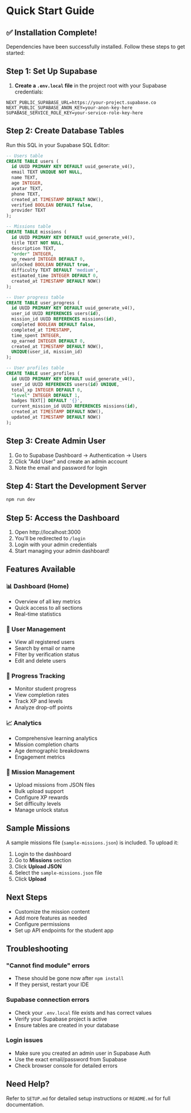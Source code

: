 # Quick Start Guide

## ✅ Installation Complete!

Dependencies have been successfully installed. Follow these steps to get started:

## Step 1: Set Up Supabase

1. **Create a `.env.local` file** in the project root with your Supabase credentials:

```env
NEXT_PUBLIC_SUPABASE_URL=https://your-project.supabase.co
NEXT_PUBLIC_SUPABASE_ANON_KEY=your-anon-key-here
SUPABASE_SERVICE_ROLE_KEY=your-service-role-key-here
```

## Step 2: Create Database Tables

Run this SQL in your Supabase SQL Editor:

```sql
-- Users table
CREATE TABLE users (
  id UUID PRIMARY KEY DEFAULT uuid_generate_v4(),
  email TEXT UNIQUE NOT NULL,
  name TEXT,
  age INTEGER,
  avatar TEXT,
  phone TEXT,
  created_at TIMESTAMP DEFAULT NOW(),
  verified BOOLEAN DEFAULT false,
  provider TEXT
);

-- Missions table
CREATE TABLE missions (
  id UUID PRIMARY KEY DEFAULT uuid_generate_v4(),
  title TEXT NOT NULL,
  description TEXT,
  "order" INTEGER,
  xp_reward INTEGER DEFAULT 0,
  unlocked BOOLEAN DEFAULT true,
  difficulty TEXT DEFAULT 'medium',
  estimated_time INTEGER DEFAULT 0,
  created_at TIMESTAMP DEFAULT NOW()
);

-- User progress table
CREATE TABLE user_progress (
  id UUID PRIMARY KEY DEFAULT uuid_generate_v4(),
  user_id UUID REFERENCES users(id),
  mission_id UUID REFERENCES missions(id),
  completed BOOLEAN DEFAULT false,
  completed_at TIMESTAMP,
  time_spent INTEGER,
  xp_earned INTEGER DEFAULT 0,
  created_at TIMESTAMP DEFAULT NOW(),
  UNIQUE(user_id, mission_id)
);

-- User profiles table
CREATE TABLE user_profiles (
  id UUID PRIMARY KEY DEFAULT uuid_generate_v4(),
  user_id UUID REFERENCES users(id) UNIQUE,
  total_xp INTEGER DEFAULT 0,
  "level" INTEGER DEFAULT 1,
  badges TEXT[] DEFAULT '{}',
  current_mission_id UUID REFERENCES missions(id),
  created_at TIMESTAMP DEFAULT NOW(),
  updated_at TIMESTAMP DEFAULT NOW()
);
```

## Step 3: Create Admin User

1. Go to Supabase Dashboard → Authentication → Users
2. Click "Add User" and create an admin account
3. Note the email and password for login

## Step 4: Start the Development Server

```bash
npm run dev
```

## Step 5: Access the Dashboard

1. Open http://localhost:3000
2. You'll be redirected to `/login`
3. Login with your admin credentials
4. Start managing your admin dashboard!

## Features Available

### 📊 Dashboard (Home)
- Overview of all key metrics
- Quick access to all sections
- Real-time statistics

### 👥 User Management
- View all registered users
- Search by email or name
- Filter by verification status
- Edit and delete users

### 🎯 Progress Tracking
- Monitor student progress
- View completion rates
- Track XP and levels
- Analyze drop-off points

### 📈 Analytics
- Comprehensive learning analytics
- Mission completion charts
- Age demographic breakdowns
- Engagement metrics

### 🚀 Mission Management
- Upload missions from JSON files
- Bulk upload support
- Configure XP rewards
- Set difficulty levels
- Manage unlock status

## Sample Missions

A sample missions file (`sample-missions.json`) is included. To upload it:

1. Login to the dashboard
2. Go to **Missions** section
3. Click **Upload JSON**
4. Select the `sample-missions.json` file
5. Click **Upload**

## Next Steps

- Customize the mission content
- Add more features as needed
- Configure permissions
- Set up API endpoints for the student app

## Troubleshooting

### "Cannot find module" errors
- These should be gone now after `npm install`
- If they persist, restart your IDE

### Supabase connection errors
- Check your `.env.local` file exists and has correct values
- Verify your Supabase project is active
- Ensure tables are created in your database

### Login issues
- Make sure you created an admin user in Supabase Auth
- Use the exact email/password from Supabase
- Check browser console for detailed errors

## Need Help?

Refer to `SETUP.md` for detailed setup instructions or `README.md` for full documentation.
